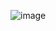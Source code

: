![image](https://user-images.githubusercontent.com/63789702/188311836-a56248ab-7ccf-4943-bba7-12f14fb27d7b.png)
